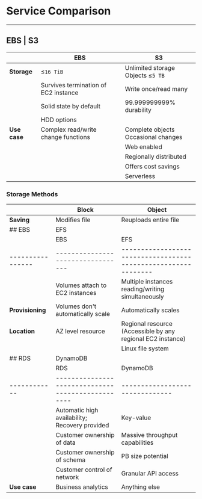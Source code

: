 # Service Comparison
___
## EBS | S3
|              | EBS                                  | S3                                     |
| ------------ | ------------------------------------ | -------------------------------------- |
| **Storage**  | ≤`16 TiB`                            | Unlimited storage<br>Objects ≤`5 TB`   |
|              | Survives termination of EC2 instance | Write once/read many                   |
|              | Solid state by default               | 99.999999999% durability               |
|              | HDD options                          |                                        |
| **Use case** | Complex read/write change functions  | Complete objects<br>Occasional changes |
|              |                                      | Web enabled                            |
|              |                                      | Regionally distributed                 |
|              |                                      | Offers cost savings                    |
|              |                                      | Serverless                             |
### Storage Methods
|            | Block         | Object                |
| ---------- | ------------- | --------------------- |
| **Saving** | Modifies file | Reuploads entire file |
## EBS | EFS
|                  | EBS                               | EFS                                                            |
| ---------------- | --------------------------------- | -------------------------------------------------------------- |
|                  | Volumes attach to EC2 instances   | Multiple instances reading/writing simultaneously              |
| **Provisioning** | Volumes don't automatically scale | Automatically scales                                           |
| **Location**     | AZ level resource                 | Regional resource<br>(Accessible by any regional EC2 instance) |
|                  |                                   | Linux file system                                              |
## RDS | DynamoDB
|              | RDS                                               | DynamoDB                        |
| ------------ | ------------------------------------------------- | ------------------------------- |
|              | Automatic high availability;<br>Recovery provided | Key-value                       |
|              | Customer ownership of data                        | Massive throughput capabilities |
|              | Customer ownership of schema                      | PB size potential               |
|              | Customer control of network                       | Granular API access             |
| **Use case** | Business analytics                                | Anything else                   |
